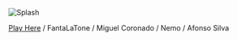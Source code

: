 ![Splash](https://github.com/user-attachments/assets/0323b57c-620f-49ca-ab41-a117e89b7c0c)

[Play Here](https://jonathanhaws.itch.io/robosavior) / FantaLaTone / Miguel Coronado / Nemo / Afonso Silva
